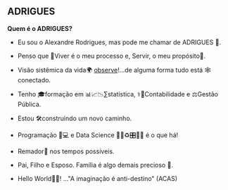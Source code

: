 ## ADRIGUES
**Quem é o ADRIGUES?**

- Eu sou o Alexandre Rodrigues, mas pode me chamar de ADRIGUES 🙂.

- Penso que 🎢Viver é o meu processo e, Servir, o meu propósito💓.

- Visão sistêmica da vida🌍 [observe](https://user-images.githubusercontent.com/104703863/176079520-a759d892-5614-441a-9f22-260d428ea2d3.gif)!...de alguma forma tudo está 🕸️conectado.

- Tenho 🎓formação em 📊📈📉∑statística, ⚕️📖Contabilidade e ⚖️Gestão Pública. 

- Estou 🛠️construindo um novo caminho.

- Programação 🧮💻 e Data Science 🧩🌐♻️🎛️🤖🎡 é o que há! 

- Remador🛶 nos tempos possíveis.

- Pai, Filho e Esposo. Família é algo demais precioso 💎.

- Hello World🌌🔭! 
..."A imaginação é anti-destino"
                      (ACAS)
